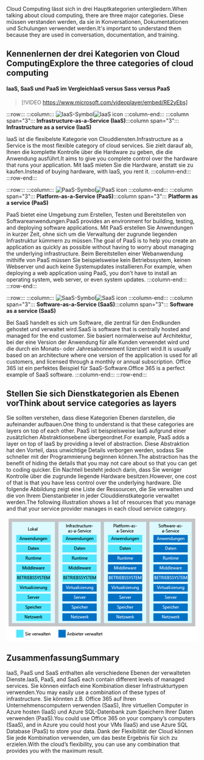 <span data-ttu-id="bac23-101">Cloud Computing lässt sich in drei Hauptkategorien untergliedern.</span><span class="sxs-lookup"><span data-stu-id="bac23-101">When talking about cloud computing, there are three major categories.</span></span> <span data-ttu-id="bac23-102">Diese müssen verstanden werden, da sie in Konversationen, Dokumentationen und Schulungen verwendet werden.</span><span class="sxs-lookup"><span data-stu-id="bac23-102">It's important to understand them because they are used in conversation, documentation, and training.</span></span>

## <a name="explore-the-three-categories-of-cloud-computing"></a><span data-ttu-id="bac23-103">Kennenlernen der drei Kategorien von Cloud Computing</span><span class="sxs-lookup"><span data-stu-id="bac23-103">Explore the three categories of cloud computing</span></span>

#### <a name="iaas-versus-sass-versus-paas"></a><span data-ttu-id="bac23-104">IaaS, SaaS und PaaS im Vergleich</span><span class="sxs-lookup"><span data-stu-id="bac23-104">IaaS versus Sass versus PaaS</span></span>

> [!VIDEO https://www.microsoft.com/videoplayer/embed/RE2yEbs]

:::row:::
  :::column:::
    <span data-ttu-id="bac23-105">![IaaS-Symbol](../media/5-iaas.png)</span><span class="sxs-lookup"><span data-stu-id="bac23-105">![IaaS icon](../media/5-iaas.png)</span></span>
  :::column-end:::
  <span data-ttu-id="bac23-106">:::column span="3"::: **Infrastructure-as-a-Service (IaaS)**</span><span class="sxs-lookup"><span data-stu-id="bac23-106">:::column span="3"::: **Infrastructure as a service (IaaS)**</span></span>

<span data-ttu-id="bac23-107">IaaS ist die flexibelste Kategorie von Clouddiensten.</span><span class="sxs-lookup"><span data-stu-id="bac23-107">Infrastructure as a Service is the most flexible category of cloud services.</span></span> <span data-ttu-id="bac23-108">Sie zielt darauf ab, Ihnen die komplette Kontrolle über die Hardware zu geben, die die Anwendung ausführt.</span><span class="sxs-lookup"><span data-stu-id="bac23-108">It aims to give you complete control over the hardware that runs your application.</span></span> <span data-ttu-id="bac23-109">Mit IaaS mieten Sie die Hardware, anstatt sie zu kaufen.</span><span class="sxs-lookup"><span data-stu-id="bac23-109">Instead of buying hardware, with IaaS, you rent it.</span></span>
  :::column-end:::
:::row-end:::

:::row:::
  :::column:::
    <span data-ttu-id="bac23-110">![PaaS-Symbol](../media/5-paas.png)</span><span class="sxs-lookup"><span data-stu-id="bac23-110">![PaaS icon](../media/5-paas.png)</span></span>
  :::column-end:::
  <span data-ttu-id="bac23-111">:::column span="3"::: **Platform-as-a-Service (PaaS)**</span><span class="sxs-lookup"><span data-stu-id="bac23-111">:::column span="3"::: **Platform as a service (PaaS)**</span></span>

<span data-ttu-id="bac23-112">PaaS bietet eine Umgebung zum Erstellen, Testen und Bereitstellen von Softwareanwendungen.</span><span class="sxs-lookup"><span data-stu-id="bac23-112">PaaS provides an environment for building, testing, and deploying software applications.</span></span> <span data-ttu-id="bac23-113">Mit PaaS erstellen Sie Anwendungen in kurzer Zeit, ohne sich um die Verwaltung der zugrunde liegenden Infrastruktur kümmern zu müssen.</span><span class="sxs-lookup"><span data-stu-id="bac23-113">The goal of PaaS is to help you create an application as quickly as possible without having to worry about managing the underlying infrastructure.</span></span> <span data-ttu-id="bac23-114">Beim Bereitstellen einer Webanwendung mithilfe von PaaS müssen Sie beispielsweise kein Betriebssystem, keinen Webserver und auch keine Systemupdates installieren.</span><span class="sxs-lookup"><span data-stu-id="bac23-114">For example, when deploying a web application using PaaS, you don't have to install an operating system, web server, or even system updates.</span></span>
  :::column-end:::
:::row-end:::

:::row:::
  :::column:::
    <span data-ttu-id="bac23-115">![SaaS-Symbol](../media/5-saas.png)</span><span class="sxs-lookup"><span data-stu-id="bac23-115">![SaaS icon](../media/5-saas.png)</span></span>
  :::column-end:::
  <span data-ttu-id="bac23-116">:::column span="3"::: **Software-as-a-Service (SaaS)**</span><span class="sxs-lookup"><span data-stu-id="bac23-116">:::column span="3"::: **Software as a service (SaaS)**</span></span>

<span data-ttu-id="bac23-117">Bei SaaS handelt es sich um Software, die zentral für den Endkunden gehostet und verwaltet wird.</span><span class="sxs-lookup"><span data-stu-id="bac23-117">SaaS is software that is centrally hosted and managed for the end customer.</span></span> <span data-ttu-id="bac23-118">Sie basiert normalerweise auf Architektur, bei der eine Version der Anwendung für alle Kunden verwendet wird und die durch ein Monats- oder Jahresabonnement lizenziert wird.</span><span class="sxs-lookup"><span data-stu-id="bac23-118">It is usually based on an architecture where one version of the application is used for all customers, and licensed through a monthly or annual subscription.</span></span> <span data-ttu-id="bac23-119">Office 365 ist ein perfektes Beispiel für SaaS-Software.</span><span class="sxs-lookup"><span data-stu-id="bac23-119">Office 365 is a perfect example of SaaS software.</span></span>
  :::column-end:::
:::row-end:::

## <a name="think-about-service-categories-as-layers"></a><span data-ttu-id="bac23-120">Stellen Sie sich Dienstkategorien als Ebenen vor</span><span class="sxs-lookup"><span data-stu-id="bac23-120">Think about service categories as layers</span></span>

<span data-ttu-id="bac23-121">Sie sollten verstehen, dass diese Kategorien Ebenen darstellen, die aufeinander aufbauen.</span><span class="sxs-lookup"><span data-stu-id="bac23-121">One thing to understand is that these categories are layers on top of each other.</span></span> <span data-ttu-id="bac23-122">PaaS ist beispielsweise IaaS aufgrund einer zusätzlichen Abstraktionsebene übergeordnet.</span><span class="sxs-lookup"><span data-stu-id="bac23-122">For example, PaaS adds a layer on top of IaaS by providing a level of abstraction.</span></span> <span data-ttu-id="bac23-123">Diese Abstraktion hat den Vorteil, dass unwichtige Details verborgen werden, sodass Sie schneller mit der Programmierung beginnen können.</span><span class="sxs-lookup"><span data-stu-id="bac23-123">The abstraction has the benefit of hiding the details that you may not care about so that you can get to coding quicker.</span></span> <span data-ttu-id="bac23-124">Ein Nachteil besteht jedoch darin, dass Sie weniger Kontrolle über die zugrunde liegende Hardware besitzen.</span><span class="sxs-lookup"><span data-stu-id="bac23-124">However, one cost of that is that you have less control over the underlying hardware.</span></span> <span data-ttu-id="bac23-125">Die folgende Abbildung zeigt eine Liste der Ressourcen, die Sie verwalten und die von Ihrem Dienstanbieter in jeder Clouddienstkategorie verwaltet werden.</span><span class="sxs-lookup"><span data-stu-id="bac23-125">The following illustration shows a list of resources that you manage and that your service provider manages in each cloud service category.</span></span>

![Eine Abbildung zeigt die Abstraktionsebene in jeder Clouddienstkategorie.](../media/5-layer-diagram.png)

## <a name="summary"></a><span data-ttu-id="bac23-127">Zusammenfassung</span><span class="sxs-lookup"><span data-stu-id="bac23-127">Summary</span></span>

<span data-ttu-id="bac23-128">IaaS, PaaS und SaaS enthalten alle verschiedene Ebenen der verwalteten Dienste.</span><span class="sxs-lookup"><span data-stu-id="bac23-128">IaaS, PaaS, and SaaS each contain different levels of managed services.</span></span> <span data-ttu-id="bac23-129">Sie können einfach eine Kombination dieser Infrastrukturtypen verwenden.</span><span class="sxs-lookup"><span data-stu-id="bac23-129">You may easily use a combination of these types of infrastructure.</span></span> <span data-ttu-id="bac23-130">Sie könnten z.B. Office 365 auf Ihren Unternehmenscomputern verwenden (SaaS), Ihre virtuellen Computer in Azure hosten (IaaS) und Azure SQL-Datenbank zum Speichern Ihrer Daten verwenden (PaaS).</span><span class="sxs-lookup"><span data-stu-id="bac23-130">You could use Office 365 on your company’s computers (SaaS), and in Azure you could host your VMs (IaaS) and use Azure SQL Database (PaaS) to store your data.</span></span> <span data-ttu-id="bac23-131">Dank der Flexibilität der Cloud können Sie jede Kombination verwenden, um das beste Ergebnis für sich zu erzielen.</span><span class="sxs-lookup"><span data-stu-id="bac23-131">With the cloud’s flexibility, you can use any combination that provides you with the maximum result.</span></span>
